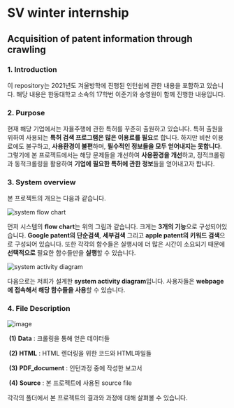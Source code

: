 # SV winter internship

## Acquisition of patent information through crawling

### 1. Introduction

이 repository는 2021년도 겨울방학에 진행된 인턴쉽에 관한 내용을 포함하고 있습니다. 해당 내용은 한동대학교 소속의 17학번 이준기와 송영원이 함께 진행한 내용입니다.



### 2. Purpose

 현재 해당 기업에서는 자율주행에 관한 특허를 꾸준히 출원하고 있습니다. 특허 출원을 위하여 사용되는 **특허 검색 프로그램은 많은 이용료를 필요**로 합니다. 하지만 비싼 이용료에도 불구하고, **사용환경이 불편**하며, **필수적인 정보들을 모두 얻어내지는 못합니다**. 그렇기에 본 프로젝트에서는 해당 문제들을 개선하여 **사용환경을 개선**하고, 정적크롤링과 동적크롤링을 활용하여 **기업에 필요한 특허에 관한 정보**들을 얻어내고자 합니다.



### 3. System overview

본 프로젝트의 개요는 다음과 같습니다.

![system flow chart](https://user-images.githubusercontent.com/84506968/177123147-ef50036b-df55-4852-84d8-f694aea4d0ed.png)

먼저 시스템의 **flow chart**는 위의 그림과 같습니다.
크게는 **3개의 기능**으로 구성되어있습니다. **Google patent의 단순검색**, **세부검색** 그리고 **apple patent의 키워드 검색**으로 구성되어 있습니다.
또한 각각의 함수들은 실행시에 더 많은 시간이 소요되기 때문에 **선택적으로** 필요한 함수들만을 **실행**할 수 있습니다.

![system activity diagram](https://user-images.githubusercontent.com/84506968/177123506-3730b11a-7273-4b3f-87fa-c0b8a94e2b55.png)

다음으로는 저희가 설계한 **system activity diagram**입니다.
사용자들은 **webpage에 접속해서 해당 함수들을 사용**할 수 있습니다.






### 4. File Description

![image](https://user-images.githubusercontent.com/84506968/177119727-ada8a70b-c538-41e4-98da-4f01499b5750.png)

​	**(1)** **Data** : 크롤링을 통해 얻은 데이터들

​	**(2)** **HTML** : HTML 렌더링을 위한 코드와 HTML파일들

​	**(3)** **PDF_document** : 인턴과정 중에 작성한 보고서

​	**(4)** **Source** : 본 프로젝트에 사용된 source file

각각의 폴더에서 본 프로젝트의 결과와 과정에 대해 살펴볼 수 있습니다.